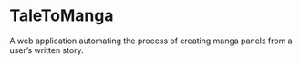 # TaleToManga
 A web application automating the process of creating manga panels from a user’s written story.
